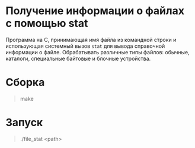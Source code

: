# Получение информации о файлах с помощью stat
Программа на C, принимающая имя файла из командной строки и использующая системный вызов `stat` для вывода справочной информации о файле. Обрабатывать различные типы файлов: обычные, каталоги, специальные байтовые и блочные устройства.

# Сборка
> make

# Запуск
> ./file_stat \<path\>
